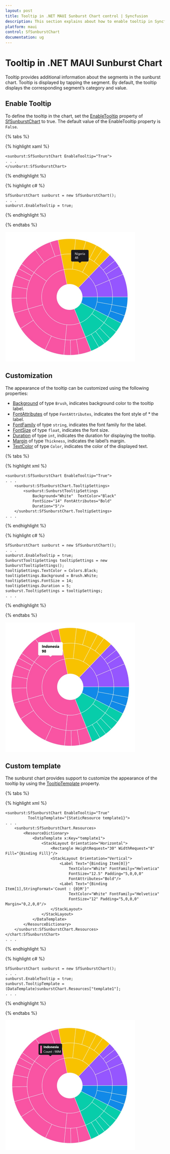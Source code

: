 ```yaml
---
layout: post
title: Tooltip in .NET MAUI Sunburst Chart control | Syncfusion
description: This section explains about how to enable tooltip in Syncfusion .NET MAUI Sunburst Chart control.
platform: maui
control: SfSunburstChart
documentation: ug
---
```


# Tooltip in .NET MAUI Sunburst Chart 

Tooltip provides additional information about the segments in the sunburst chart. Tooltip is displayed by tapping the segment. By default, the tooltip displays the corresponding segment’s category and value.

## Enable Tooltip

To define the tooltip in the chart, set the [EnableTooltip]() property of [SfSunburstChart]() to true. The default value of the EnableTooltip property is `False`.

{% tabs %}

{% highlight xaml %}

    <sunburst:SfSunburstChart EnableTooltip="True">
    . . .
    </sunburst:SfSunburstChart>

{% endhighlight %}

{% highlight c# %}

    SfSunburstChart sunburst = new SfSunburstChart();
    . . .      
    sunburst.EnableTooltip = true;

{% endhighlight %}

{% endtabs %}

![Default tooltip in MAUI Sunburst Chart](Tooltip_images/maui_default_tooltip_image.png)

## Customization

The appearance of the tooltip can be customized using the following properties:

* [Background]() of type `Brush`, indicates background color to the tooltip label.
* [FontAttributes]() of type `FontAttributes`, indicates the font style of * the label.
* [FontFamily]() of type `string`, indicates the font family for the label.
* [FontSize]() of type `float`, indicates the font size.
* [Duration]() of type `int`, indicates the duration for displaying the tooltip.
* [Margin]() of type `Thickness`, indicates the label’s margin.
* [TextColor]() of type `Color`, indicates the color of the displayed text.

{% tabs %}

{% highlight xml %}

    <sunburst:SfSunburstChart EnableTooltip="True">
    . . .
        <sunburst:SfSunburstChart.TooltipSettings>
            <sunburst:SunburstTooltipSettings   
                Background="White"  TextColor="Black"  
                FontSize="14" FontAttributes="Bold" 
                Duration="5"/>
        </sunburst:SfSunburstChart.TooltipSettings>
    . . .
    
{% endhighlight %}

{% highlight c# %}

    SfSunburstChart sunburst = new SfSunburstChart();
    . . .
    sunburst.EnableTooltip = true;
    SunburstTooltipSettings tooltipSettings = new SunburstTooltipSettings();
    tooltipSettings.TextColor = Colors.Black;
    tooltipSettings.Background = Brush.White;
    tooltipSettings.FontSize = 14;     
    tooltipSettings.Duration = 5;
    sunburst.TooltipSettings = tooltipSettings;
    . . .

{% endhighlight %}

{% endtabs %}

![Tooltip customization in MAUI Sunburst Chart](Tooltip_images/maui_custom_tooltip_image.png)

## Custom template

The sunburst chart provides support to customize the appearance of the tooltip by using the [TooltipTemplate]() property.

{% tabs %}

{% highlight xml %}

    <sunburst:SfSunburstChart EnableTooltip="True" 
              TooltipTemplate="{StaticResource template1}">
    . . .
        <sunburst:SfSunburstChart.Resources>
            <ResourceDictionary>
                <DataTemplate x:Key="template1">
                    <StackLayout Orientation="Horizontal">
                        <Rectangle HeightRequest="30" WidthRequest="8" Fill="{Binding Fill}"/>
                        <StackLayout Orientation="Vertical">
                            <Label Text="{Binding Item[0]}" 
                                TextColor="White" FontFamily="Helvetica" 
                                FontSize="12.5" Padding="5,0,0,0"
                                FontAttributes="Bold"/>
                            <Label Text="{Binding Item[1],StringFormat='Count : {0}M'}" 
                                TextColor="White" FontFamily="Helvetica" 
                                FontSize="12" Padding="5,0,0,0" Margin="0,2,0,0"/>
                        </StackLayout>
                    </StackLayout>
                </DataTemplate>
            </ResourceDictionary>
        </sunburst:SfSunburstChart.Resources>
    </chart:SfSunburstChart>
    . . .
    
{% endhighlight %}

{% highlight c# %}

    SfSunburstChart sunburst = new SfSunburstChart();
    . . .
    sunburst.EnableTooltip = true;
    sunburst.TooltipTemplate = (DataTemplate)sunburstChart.Resources["template1"];
    . . .

{% endhighlight %}

{% endtabs %}

![Tooltip template in MAUI Sunburst Chart](Tooltip_images/maui_tooltip_template_image.png)